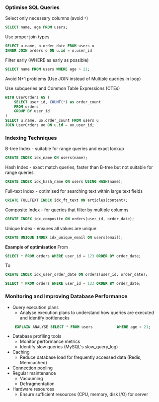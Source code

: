 ### Optimise SQL Queries

Select only necessary columns (avoid `*`)
```sql
SELECT name, age FROM users;
```

Use proper join types
```sql
SELECT u.name, o.order_date FROM users u
INNER JOIN orders o ON u.id = o.user_id
```

Filter early (WHERE as early as possible)
```sql
SELECT name FROM users WHERE age > 21;
```

Avoid N+1 problems (Use JOIN instead of Multiple queries in loop)

Use subqueries and Common Table Expressions (CTEs)
```sql
WITH UserOrders AS (
	SELECT user_id, COUNT(*) as order_count
	FROM orders
	GROUP BY user_id
)
SELECT u.name, uo.order_count FROM users u
JOIN UserOrders uo ON u.id = uo.user_id;
```

### Indexing Techniques

B-tree Index - suitable for range queries and exact lookup
```sql
CREATE INDEX idx_name ON users(name);
```

Hash Index - exact match queries, faster than B-tree but not suitable for range queries
```sql
CREATE INDEX idx_hash_name ON users USING HASH(name);
```

Full-text Index - optimised for searching text within large text fields
```sql
CREATE FULLTEXT INDEX idx_ft_text ON articles(content);
```

Composite Index - for queries that filter by multiple columns
```sql
CREATE INDEX idx_composite ON orders(user_id, order_date);
```

Unique Index - ensures all values are unique
```sql
CREATE UNIQUE INDEX idx_unique_email ON users(email);
```

**Example of optimisation**
From
```sql
SELECT * FROM orders WHERE user_id = 123 ORDER BY order_date;
```
To
```sql
CREATE INDEX idx_user_order_date ON orders(user_id, order_date);

SELECT * FROM orders WHERE user_id = 123 ORDER BY order_date;
```

### Monitoring and Improving Database Performance
- Query execution plans
	- Analyse execution plans to understand how queries are executed and identify bottlenecks
	```sql
	 EXPLAIN ANALYSE SELECT * FROM users           WHERE age > 21;
	 ```
- Database profiling tools 
	- Monitor performance metrics
	- Identify slow queries (MySQL's slow_query_log)
- Caching
	- Reduce database load for frequently accessed data (Redis, Memcached)
- Connection pooling
- Regular maintenance
	- Vacuuming
	- Defragmentation
- Hardware resources
	- Ensure sufficient resources (CPU, memory, disk I/O) for server